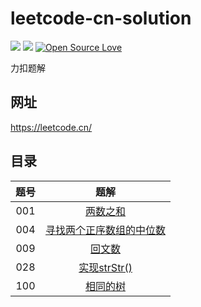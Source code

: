 # leetcode-cn-solution
![](https://img.shields.io/badge/language-c++-red.svg)
![](https://img.shields.io/github/license/stevenling/chat-room)
[![Open Source Love](https://badges.frapsoft.com/os/v1/open-source.svg?v=103)](https://github.com/ellerbrock/open-source-badges/)

力扣题解
## 网址
https://leetcode.cn/

## 目录

| 题号 | 题解 | 
| :----: | :----: | 
| 001 | [两数之和](docs/001-两数之和.md) | 
| 004 | [寻找两个正序数组的中位数](docs/004-寻找两个正序数组的中位数.md) | 
| 009 | [回文数](docs/009-回文数.md) | 
| 028 | [实现strStr()](docs/028-实现strStr().md) | 
| 100 | [相同的树](docs/100-相同的树.md) |